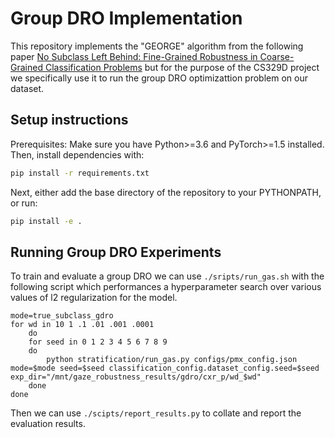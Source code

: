# Group DRO Implementation

This repository implements the "GEORGE" algorithm from the following paper [No Subclass Left Behind: Fine-Grained Robustness in Coarse-Grained Classification Problems](https://arxiv.org/abs/2011.12945) but for the purpose of the CS329D project we specifically use it to run the group DRO optimizattion problem on our dataset. 

## Setup instructions

Prerequisites: Make sure you have Python>=3.6 and PyTorch>=1.5 installed. Then, install dependencies with:
```bash
pip install -r requirements.txt
```

Next, either add the base directory of the repository to your PYTHONPATH, or run:
```bash
pip install -e .
```

## Running Group DRO Experiments

To train and evaluate a group DRO we can use `./sripts/run_gas.sh` with the following script which performances a hyperparameter search over various values of l2 regularization for the model.

```
mode=true_subclass_gdro
for wd in 10 1 .1 .01 .001 .0001
    do
    for seed in 0 1 2 3 4 5 6 7 8 9
    do
        python stratification/run_gas.py configs/pmx_config.json mode=$mode seed=$seed classification_config.dataset_config.seed=$seed        exp_dir="/mnt/gaze_robustness_results/gdro/cxr_p/wd_$wd"
    done
done

```

Then we can use  `./scipts/report_results.py` to collate and report the evaluation results.
